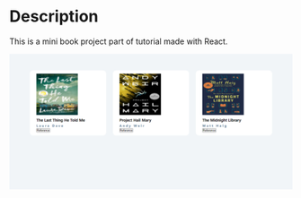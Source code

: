 # Description

This is a mini book project part of tutorial made with React.

![](public/example.png)
